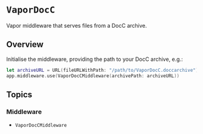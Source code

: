 # ``VaporDocC``

Vapor middleware that serves files from a DocC archive.

## Overview

Initialise the middleware, providing the path to your DocC archive, e.g.:

```swift
let archiveURL = URL(fileURLWithPath: "/path/to/VaporDocC.doccarchive")
app.middleware.use(VaporDocCMiddleware(archivePath: archiveURL))
```

## Topics

### Middleware

- ``VaporDocCMiddleware``
